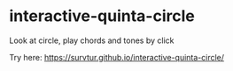 # interactive-quinta-circle
Look at circle, play chords and tones by click

Try here: https://survtur.github.io/interactive-quinta-circle/
